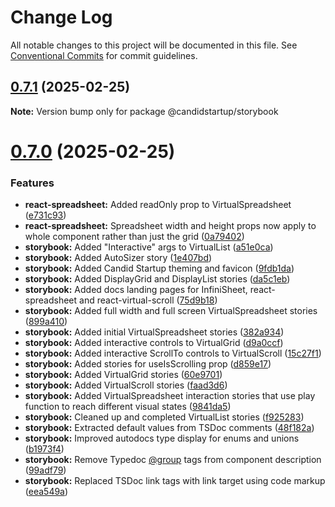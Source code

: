 # Change Log

All notable changes to this project will be documented in this file.
See [Conventional Commits](https://conventionalcommits.org) for commit guidelines.

## [0.7.1](https://github.com/TheCandidStartup/infinisheet/compare/v0.7.0...v0.7.1) (2025-02-25)

**Note:** Version bump only for package @candidstartup/storybook





# [0.7.0](https://github.com/TheCandidStartup/infinisheet/compare/v0.6.2...v0.7.0) (2025-02-25)


### Features

* **react-spreadsheet:** Added readOnly prop to VirtualSpreadsheet ([e731c93](https://github.com/TheCandidStartup/infinisheet/commit/e731c9332c9eab94b54a44384aa8701c218e609b))
* **react-spreadsheet:** Spreadsheet width and height props now apply to whole component rather than just the grid ([0a79402](https://github.com/TheCandidStartup/infinisheet/commit/0a7940211c5a725b9d5b1018ea931066472a98bc))
* **storybook:** Added "Interactive" args to VirtualList ([a51e0ca](https://github.com/TheCandidStartup/infinisheet/commit/a51e0ca1a7ca103db942f39618d8b8e56d1726de))
* **storybook:** Added AutoSizer story ([1e407bd](https://github.com/TheCandidStartup/infinisheet/commit/1e407bd29c00eef99b383d49d2cf09d5c18420a9))
* **storybook:** Added Candid Startup theming and favicon ([9fdb1da](https://github.com/TheCandidStartup/infinisheet/commit/9fdb1da5bcc5e5a0717a10854979ab6586bea48a))
* **storybook:** Added DisplayGrid and DisplayList stories ([da5c1eb](https://github.com/TheCandidStartup/infinisheet/commit/da5c1eba7418d64a4cd88da736b92aeccbebc9b2))
* **storybook:** Added docs landing pages for InfiniSheet, react-spreadsheet and react-virtual-scroll ([75d9b18](https://github.com/TheCandidStartup/infinisheet/commit/75d9b189e1f6aa920176f041176286c0666c7d7f))
* **storybook:** Added full width and full screen VirtualSpreadsheet stories ([899a410](https://github.com/TheCandidStartup/infinisheet/commit/899a4105973b5f35499ee98ce06290a255fe51be))
* **storybook:** Added initial VirtualSpreadsheet stories ([382a934](https://github.com/TheCandidStartup/infinisheet/commit/382a934e2a3fdb2ea8ce8ef538abf7daff1a4f44))
* **storybook:** Added interactive controls to VirtualGrid ([d9a0ccf](https://github.com/TheCandidStartup/infinisheet/commit/d9a0ccfd6449eab58948338bf09439906a79e1b9))
* **storybook:** Added interactive ScrollTo controls to VirtualScroll ([15c27f1](https://github.com/TheCandidStartup/infinisheet/commit/15c27f1f5ac61ea54a01caa8acdb92fe9316ecdb))
* **storybook:** Added stories for useIsScrolling prop ([d859e17](https://github.com/TheCandidStartup/infinisheet/commit/d859e170e1029ec5646174ef8bd7f256b75b4e34))
* **storybook:** Added VirtualGrid stories ([60e9701](https://github.com/TheCandidStartup/infinisheet/commit/60e970194c98be7217199f9c1fb8a224987957a2))
* **storybook:** Added VirtualScroll stories ([faad3d6](https://github.com/TheCandidStartup/infinisheet/commit/faad3d65fc96b07ad12b38c964943e7a09187897))
* **storybook:** Added VirtualSpreadsheet interaction stories that use play function to reach different visual states ([9841da5](https://github.com/TheCandidStartup/infinisheet/commit/9841da54909a017413eabb3adfedafb5075b2b83))
* **storybook:** Cleaned up and completed VirtualList stories ([f925283](https://github.com/TheCandidStartup/infinisheet/commit/f925283c6a6382b41cc4940cad04ea510d9bc46e))
* **storybook:** Extracted default values from TSDoc comments ([48f182a](https://github.com/TheCandidStartup/infinisheet/commit/48f182ab0cea10047bdba53d1f26b3d719a5cf12))
* **storybook:** Improved autodocs type display for enums and unions ([b1973f4](https://github.com/TheCandidStartup/infinisheet/commit/b1973f4c97752b6daf00f8bb67d9cb5cec65c769))
* **storybook:** Remove Typedoc [@group](https://github.com/group) tags from component description ([99adf79](https://github.com/TheCandidStartup/infinisheet/commit/99adf799f4b45bfb82f6cb6d9835c83693510e4d))
* **storybook:** Replaced TSDoc link tags with link target using code markup ([eea549a](https://github.com/TheCandidStartup/infinisheet/commit/eea549a59450709e04d75bfc3cdc9dcc688f5ad5))

